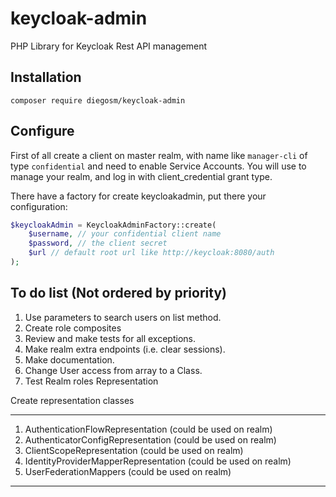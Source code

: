 # keycloak-admin
PHP Library for Keycloak Rest API management

## Installation
```composer log
composer require diegosm/keycloak-admin
```

## Configure
First of all create a client on master realm, with name like `manager-cli` of type `confidential` and need to enable Service Accounts.
You will use to manage your realm, and log in with client_credential grant type.

There have a factory for create keycloakadmin, put there your configuration:

```php
$keycloakAdmin = KeycloakAdminFactory::create(
    $username, // your confidential client name
    $password, // the client secret
    $url // default root url like http://keycloak:8080/auth
);
```

To do list (Not ordered by priority)
------
1. Use parameters to search users on list method.
2. Create role composites
3. Review and make tests for all exceptions.
4. Make realm extra endpoints (i.e. clear sessions).
5. Make documentation.
6. Change User access from array to a Class.
7. Test Realm roles Representation

Create representation classes
____
1. AuthenticationFlowRepresentation (could be used on realm)
2. AuthenticatorConfigRepresentation (could be used on realm)
3. ClientScopeRepresentation (could be used on realm)
4. IdentityProviderMapperRepresentation (could be used on realm)
5. UserFederationMappers (could be used on realm)
____